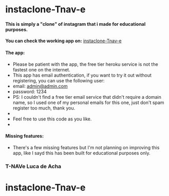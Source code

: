 ﻿# instaclone-Tnav-e
####    This is simply a "clone" of instagram that i made for educational purposes.

**You can check the working app on:** [instaclone-Tnav-e](http://instaclonetnave.herokuapp.com/)
####    **The app:**

*   Please be patient with the app, the free tier heroku service is not the fastest one on the internet.
*   This app has email authentication, if you want to try it out without registering, you can use the following user:
*   email: admin@admin.com
*   password: 1234
*   PS: I couldn't find a free tier email service that didn't require a domain name, so I used one of my personal emails for this one, just don't spam  register too much, thank you.
*   
*   Feel free to use this code as you like.
*   
####    **Missing features:**
*   There's a few missing features but I'm not planning on improving this app, like I sayd this has been built for educational purposes only.

###    T-NAVe Luca de Acha

# instaclone-Tnav-e
